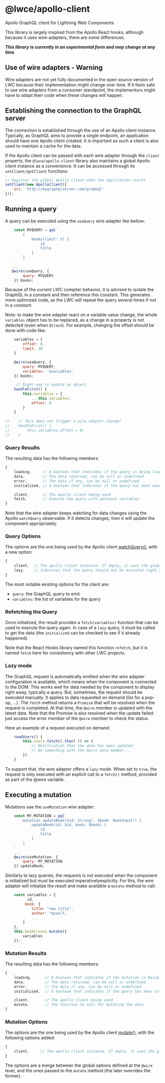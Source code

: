 # @lwce/apollo-client

Apollo GraphQL client for Lightning Web Components

This library is largely inspired from the Apollo React hooks, although because it uses wire-adapters, there are some differences.

***This library is currently in an experimental form and may change at any time***


## Use of wire adapters - Warning

Wire adapters are not yet fully documented in the open source version of LWC because their implementation might change over time. If it feels safe to use wire adapters from a consumer standpoint, the implementors might have to adapt their code when these changes will happen.


## Establishing the connection to the GraphQL server

The connection is established through the use of an Apollo client instance. Typically, as GraphQL aims to provide a single endpoint, an application should have one Apollo client created. It is important as such a client is also used to maintain a cache for the data.  

If the Apollo client can be passed with each wire adapter through the `client` property, the `@lwce/apollo-client` library also maintains a global Apollo client instance as a convenience. It can be accessed through its `setClient/getClient` functions:  

```javascript
// Register the global Apollo client when the application starts
setClient(new ApolloClient({
    uri: 'http://mygraphqlserver.com/graphql'
}));
```


## Running a query

A query can be executed using the `useQuery` wire adapter like bellow:  

```javascript
	const MYQUERY = gql`
        {
            books(limit: 5) {
                id
                title
            }
        }        
   `
   ...
   @wire(useQuery, {
        query: MYQUERY
    }) books;
```

Because of the current LWC compiler behavior, it is advised to isolate the GraphQL in a constant and then reference this constant. This generates more optimized code, as the LWC will repeat the query several times if not in a constant.  

Note: to make the wire adapter react on a variable value change, the whole `variables` object has to be replaced, as a change in a property is not detected (even when `@track`). For example, changing the offset should be done with code like:  

```javascript
    variables = {
        offset: 0,
        limit: 10
    }

    @wire(useQuery, {
        query: MYQUERY,
        variables: '$variables'
    }) books;

	 // Right way to update an object
    handleFirst() {
        this.variables = {
            ...this.variables,
            offset: 0
        }
    }
    
//    // This does not trigger a wire adapter change!
//    handleFirst() {
//        this.variables.offset = 0;
//    }
```  



### Query Results

The resulting data has the following members:  

```javascript
{
    loading,     // A boolean that indicates if the query is being loaded
    data,        // The data returned, can be null or undefined
    error,       // The data if any, can be null or undefined
    initialized, // A boolean that indicates if the query has been executed at least once 

    client,      // The apollo client being used
    fetch,       // Execute the query with optional variables
}
```  

Note that the wire adapter keeps watching for data changes using the Apollo `watchQuery` observable. If it detects changes, then it will update the component appropriately.  


### Query Options

The options are the one being used by the Apollo client [watchQuery()](https://www.apollographql.com/docs/react/api/apollo-client/#ApolloClient.watchQuery), with a new option:

```javascript
{
    client,  // The apollo client instance. If empty, it uses the globally registered one.
    lazy,    // Indicates that the query should not be executed right away, but later calling fetch()
}
``` 

The most notable existing options for the client are:  

- `query`: the GraphQL query to emit
- `variables`: the list of variables for the query


### Refetching the Query

Once initialized, the result provides a `fetch(variables)` function that can be used to execute the query again. In case of a `lazy` query, it must be called to get the data (the `initialized` can be checked to see if it already happened).  

Note that the React Hooks library named this function `refetch`, but it is named `fetch` here for consistency with other LWC projects.


### Lazy mode

The GraphQL request is automatically emitted when the wire adapter configuration is available, which means when the component is connected to the DOM. This works well for data needed by the component to display right away, typically a query. But, sometimes, the request should be executed manually. It applies to data requested on demand (list for a pop-up, ...).  The `fetch` method returns a `Promise` that will be resolved when the request is completed. At that time, the `@wire` member is updated with the latest data. Note that the Promise is also resolved when the update failed: just access the error member of the `@wire` member to check the status.

Here an example of a request executed on demand:
```javascript
    readUsers() {
        this.users.fetch().then( () => {
            // Notification that the data has been updated
            // Do something with the @wire data member...
        })
    }
```  

To support that, the wire adapter offers a `lazy` mode. When set to `true`, the request is only executed with an explicit call to a `fetch()` method, provided as part of the @wire variable.  


## Executing a mutation

Mutations use the `useMutation` wire adapter:  

```javascript
    const MY_MUTATION = gql`
        mutation updateBook($id: String!, $book: BookInput!) {
            updateBook(id: $id, book: $book) {
                id
                title
            }
        }    
    `
    ...
    @wire(useMutation, {
        query: MY_MUTATION
    }) updateBook;
```  

Similarly to lazy queries, the requests is not executed when the component is initialized but must be executed imperativelyexplicitly. For this, the wire adapter will initialize the result and make available a `mutate` method to call:  

```javascript
    const variables = {
    	  id,
	     book: {
            title: "new title",
            author: "myself,
            ...
        }
    };
    this.bookCreate.mutate({
        variables
    });
```  


### Mutation Results

The resulting data has the following members:  

```javascript
{
    loading,      // A boolean that indicates if the mutation is being executed
    data,         // The data returned, can be null or undefined
    error,        // The data if any, can be null or undefined
    initialized,  // A boolean that indicates if the query has been called once

    client,       // The apollo client being used
    mutate,       // The function to call for mutating the data
}
```  


### Mutation Options

The options are the one being used by the Apollo client [mutate()](https://www.apollographql.com/docs/react/api/apollo-client/#ApolloClient.mutate), with the following options added:

```javascript
{
    client,     // The apollo client instance. If empty, it uses the globally registered one.
}
```

The options are a merge between the global options defined at the `@wire` level, and the ones passed to the `mutate` method (the later overrides the former).  
